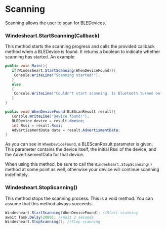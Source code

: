 
# Scanning

Scanning allows the user to scan for BLEDevices.

### Windesheart.StartScanning(Callback)
This method starts the scanning progress and calls the provided callback method when a BLEDevice is found. It returns a boolean to indicate whether scanning has started. An example:



```csharp
public void Main(){
   if(Windesheart.StartScanning(WhenDeviceFound)){
	Console.WriteLine("Scanning started!");
   }
   else
   {
	Console.WriteLine("Couldn't start scanning. Is Bluetooth turned on?");
   }
}

public void WhenDeviceFound(BLEScanResult result){
   Console.WriteLine("Device found!"); 
   BLEDevice device = result.device;
   int Rssi = result.Rssi;
   AdvertisementData data = result.AdvertismentData;
}
```
As you can see in `WhenDeviceFound`, a BLEScanResult parameter is given. This parameter contains the device itself, the initial Rssi of the device, and the AdvertisementData for that device.
 
When using this method, be sure to call the `Windesheart.StopScanning()` method at some point as well, otherwise your device will continue scanning indefinitely.

### Windesheart.StopScanning()
This method stops the scanning process. This is a void method. You can assume that this method always succeeds.
```csharp
Windesheart.StartScanning(WhenDeviceFound); //Start scanning
await Task.Delay(2000); //Wait 2 seconds
Windesheart.StopScanning(); //Stop scanning
```

